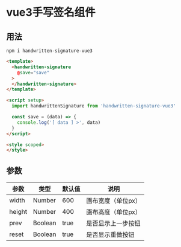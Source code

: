 # vue3手写签名组件

## 用法
```
npm i handwritten-signature-vue3
```
```html
<template>
  <handwritten-signature 
    @save="save"
  >
  </handwritten-signature>
</template>

<script setup>
  import handwrittenSignature from 'handwritten-signature-vue3'

  const save = (data) => {
    console.log('[ data ] >', data)
  }
</script>

<style scoped>
</style>
```

## 参数
| 参数 | 类型 | 默认值 | 说明 |
| --- | --- | --- | --- |
| width | Number | 600 | 画布宽度（单位px） |
| height | Number | 400 | 画布高度（单位px） |
| prev | Boolean | true | 是否显示上一步按钮 |
| reset | Boolean | true | 是否显示重做按钮 |